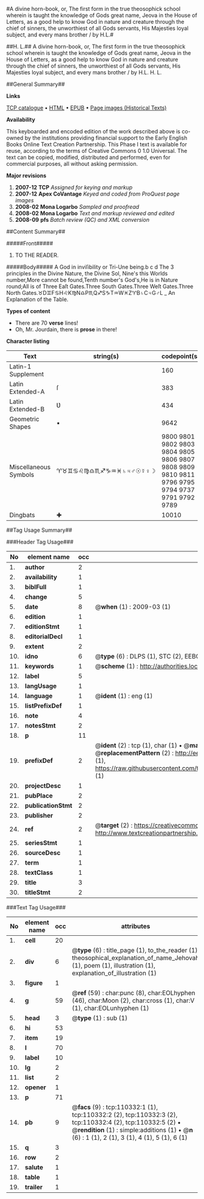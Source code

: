 #A divine horn-book, or, The first form in the true theosophick school wherein is taught the knowledge of Gods great name, Jeova in the House of Letters, as a good help to know God in nature and creature through the chief of sinners, the unworthiest of all Gods servants, His Majesties loyal subject, and every mans brother / by H.L.#

##H. L.##
A divine horn-book, or, The first form in the true theosophick school wherein is taught the knowledge of Gods great name, Jeova in the House of Letters, as a good help to know God in nature and creature through the chief of sinners, the unworthiest of all Gods servants, His Majesties loyal subject, and every mans brother / by H.L.
H. L.

##General Summary##

**Links**

[TCP catalogue](http://www.ota.ox.ac.uk/tcp/)  • 
[HTML](http://tei.it.ox.ac.uk/tcp/Texts-HTML/free/A48/A48490.html)  • 
[EPUB](http://tei.it.ox.ac.uk/tcp/Texts-EPUB/free/A48/A48490.epub) • 
[Page images (Historical Texts)](https://data.historicaltexts.jisc.ac.uk/view?pubId=eebo-31355155e&pageId=eebo-31355155e-110332-1)

**Availability**

This keyboarded and encoded edition of the
	       work described above is co-owned by the institutions
	       providing financial support to the Early English Books
	       Online Text Creation Partnership. This Phase I text is
	       available for reuse, according to the terms of Creative
	       Commons 0 1.0 Universal. The text can be copied,
	       modified, distributed and performed, even for
	       commercial purposes, all without asking permission.

**Major revisions**

1. __2007-12__ __TCP__ *Assigned for keying and markup*
1. __2007-12__ __Apex CoVantage__ *Keyed and coded from ProQuest page images*
1. __2008-02__ __Mona Logarbo__ *Sampled and proofread*
1. __2008-02__ __Mona Logarbo__ *Text and markup reviewed and edited*
1. __2008-09__ __pfs__ *Batch review (QC) and XML conversion*

##Content Summary##

#####Front#####

1. TO THE READER.

#####Body#####
A God in inviſibility or Tri-Une being.b c d
The 3 principles in the Divine Nature, the Divine Sol, Nine's this Worlds number,More cannot be found,Tenth number's God's,He is in Nature round;All is of Three Eaſt Gates.Three South Gates.Three Weſt Gates.Three North Gates.♉D♊F♋H♌K♍N♎P♏Q♐S♑T♒W♓Z♈B♄C♃G♂L
    _ An Explanation of the Table.

**Types of content**

  * There are 70 **verse** lines!
  * Oh, Mr. Jourdain, there is **prose** in there!

**Character listing**


|Text|string(s)|codepoint(s)|
|---|---|---|
|Latin-1 Supplement| |160|
|Latin Extended-A|ſ|383|
|Latin Extended-B|Ʋ|434|
|Geometric Shapes|▪|9642|
|Miscellaneous Symbols|♈♉♊♋♌♍♎♏♐♑♒♓♄♃♂☉☿♀☽|9800 9801 9802 9803 9804 9805 9806 9807 9808 9809 9810 9811 9796 9795 9794 9737 9791 9792 9789|
|Dingbats|✚|10010|

##Tag Usage Summary##

###Header Tag Usage###

|No|element name|occ|attributes|
|---|---|---|---|
|1.|__author__|2||
|2.|__availability__|1||
|3.|__biblFull__|1||
|4.|__change__|5||
|5.|__date__|8| @__when__ (1) : 2009-03 (1)|
|6.|__edition__|1||
|7.|__editionStmt__|1||
|8.|__editorialDecl__|1||
|9.|__extent__|2||
|10.|__idno__|6| @__type__ (6) : DLPS (1), STC (2), EEBO-CITATION (1), OCLC (1), VID (1)|
|11.|__keywords__|1| @__scheme__ (1) : http://authorities.loc.gov/ (1)|
|12.|__label__|5||
|13.|__langUsage__|1||
|14.|__language__|1| @__ident__ (1) : eng (1)|
|15.|__listPrefixDef__|1||
|16.|__note__|4||
|17.|__notesStmt__|2||
|18.|__p__|11||
|19.|__prefixDef__|2| @__ident__ (2) : tcp (1), char (1)  •  @__matchPattern__ (2) : ([0-9\-]+):([0-9IVX]+) (1), (.+) (1)  •  @__replacementPattern__ (2) : http://eebo.chadwyck.com/downloadtiff?vid=$1&page=$2 (1), https://raw.githubusercontent.com/textcreationpartnership/Texts/master/tcpchars.xml#$1 (1)|
|20.|__projectDesc__|1||
|21.|__pubPlace__|2||
|22.|__publicationStmt__|2||
|23.|__publisher__|2||
|24.|__ref__|2| @__target__ (2) : https://creativecommons.org/publicdomain/zero/1.0/ (1), http://www.textcreationpartnership.org/docs/. (1)|
|25.|__seriesStmt__|1||
|26.|__sourceDesc__|1||
|27.|__term__|1||
|28.|__textClass__|1||
|29.|__title__|3||
|30.|__titleStmt__|2||


###Text Tag Usage###

|No|element name|occ|attributes|
|---|---|---|---|
|1.|__cell__|20||
|2.|__div__|6| @__type__ (6) : title_page (1), to_the_reader (1), theosophical_explanation_of_name_Jehovah (1), poem (1), illustration (1), explanation_of_illustration (1)|
|3.|__figure__|1||
|4.|__g__|59| @__ref__ (59) : char:punc (8), char:EOLhyphen (46), char:Moon (2), char:cross (1), char:V (1), char:EOLunhyphen (1)|
|5.|__head__|3| @__type__ (1) : sub (1)|
|6.|__hi__|53||
|7.|__item__|19||
|8.|__l__|70||
|9.|__label__|10||
|10.|__lg__|2||
|11.|__list__|2||
|12.|__opener__|1||
|13.|__p__|71||
|14.|__pb__|9| @__facs__ (9) : tcp:110332:1 (1), tcp:110332:2 (2), tcp:110332:3 (2), tcp:110332:4 (2), tcp:110332:5 (2)  •  @__rendition__ (1) : simple:additions (1)  •  @__n__ (6) : 1 (1), 2 (1), 3 (1), 4 (1), 5 (1), 6 (1)|
|15.|__q__|3||
|16.|__row__|2||
|17.|__salute__|1||
|18.|__table__|1||
|19.|__trailer__|1||
